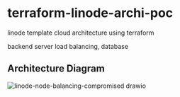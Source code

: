 # terraform-linode-archi-poc

linode template cloud architecture using terraform

backend server load balancing, database

## Architecture Diagram

![linode-node-balancing-compromised drawio](https://github.com/junho100/terraform-linode-archi-poc/assets/55343124/fb4848db-6253-463f-bf2e-ca5c5b73a0d4)
